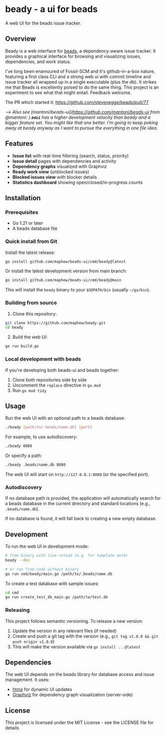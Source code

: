 # beady - a ui for beads

A web UI for the beads issue tracker.

## Overview

Beady is a web interface for [beads](https://github.com/steveyegge/beads), a
dependency-aware issue tracker. It provides a graphical interface for browsing and
visualizing issues, dependencies, and work status.

I've long been enamoured of Fossil-SCM and it's github-in-a-box nature, featuring a first class CLI and a strong web ui with commit timeline and issue tracker all wrapped up in a single executable (plus the db). It strikes me that Beads is excellently poised to do the same thing. This project is an experiment to see what that might entail. Feedback welcome.

The PR which started it: 
https://github.com/steveyegge/beads/pull/77


_--> Also see [mantoni/beads-ui](https://github.com/mantoni/beads-ui from @mantoni: ).**`bdui`** has a higher development velocity than beady and a bigger feature set. You might like that one better. I'm going to keep poking away at beady anyway as I want to pursue the everything in one file idea._

## Features

- **Issue list** with real-time filtering (search, status, priority)
- **Issue detail** pages with dependencies and activity
- **Dependency graphs** visualized with Graphviz
- **Ready work view** (unblocked issues)
- **Blocked issues view** with blocker details
- **Statistics dashboard** showing open/closed/in-progress counts

## Installation

### Prerequisites

- Go 1.21 or later
- A beads database file

### Quick install from Git

Install the latest release:

```bash
go install github.com/maphew/beads-ui/cmd/beady@latest
```

Or install the latest development version from main branch:

```bash
go install github.com/maphew/beads-ui/cmd/beady@main
```

This will install the `beady` binary to your `$GOPATH/bin` (usually `~/go/bin`).

### Building from source

1. Clone this repository:
```bash
git clone https://github.com/maphew/beady.git
cd beady
```

2. Build the web UI:
```bash
go run build.go
```

### Local development with beads

If you're developing both beads-ui and beads together:

1. Clone both repositories side by side
2. Uncomment the `replace` directive in `go.mod`
3. Run `go mod tidy`

## Usage

Run the web UI with an optional path to a beads database:

```bash
./beady [path/to/.beads/name.db] [port]
```

For example, to use autodiscovery:
```bash
./beady 8080
```

Or specify a path:
```bash
./beady .beads/name.db 8080
```

The web UI will start on `http://127.0.0.1:8080` (or the specified port).

### Autodiscovery

If no database path is provided, the application will automatically search for a beads database in the current directory and standard locations (e.g., `.beads/name.db`).

If no database is found, it will fall back to creating a new empty database.

## Development

To run the web UI in development mode:

```bash
# from binary with live-reload (e.g. for template work)
beady --dev 

# or run from code without binary
go run cmd/beady/main.go /path/to/.beads/name.db
```

To create a test database with sample issues:

```bash
cd cmd
go run create_test_db_main.go /path/to/test.db
```

### Releasing

This project follows semantic versioning. To release a new version:

1. Update the version in any relevant files (if needed)
2. Create and push a git tag with the version (e.g., `git tag v1.0.0 && git push origin v1.0.0`)
3. This will make the version available via `go install ...@latest`

## Dependencies

The web UI depends on the beads library for database access and issue management. It uses:

- [htmx](https://htmx.org) for dynamic UI updates
- [Graphviz](https://graphviz.org) for dependency graph visualization (server-side)

## License

This project is licensed under the MIT License - see the LICENSE file for details.
